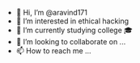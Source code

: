 - 👋 Hi, I’m @aravind171
- 👀 I’m interested in ethical hacking
- 🌱 I’m currently studying college 🎓 
- 💞️ I’m looking to collaborate on ...
- 📫 How to reach me ...

<!---
aravind171/aravind171 is a ✨ special ✨ repository because its `README.md` (this file) appears on your GitHub profile.
You can click the Preview link to take a look at your changes.
--->

